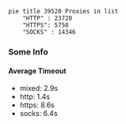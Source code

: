 
```mermaid
pie title 39520 Proxies in list
    "HTTP" : 23720
    "HTTPS": 5750
    "SOCKS" : 14346
```

### Some Info
#### Average Timeout

- mixed: 2.9s
- http: 1.4s
- https: 8.6s
- socks: 6.4s